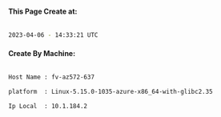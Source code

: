 
   
#### This Page Create at:

```bash

2023-04-06 - 14:33:21 UTC

```

#### Create By Machine:

```bash

Host Name : fv-az572-637

platform  : Linux-5.15.0-1035-azure-x86_64-with-glibc2.35

Ip Local  : 10.1.184.2

```

